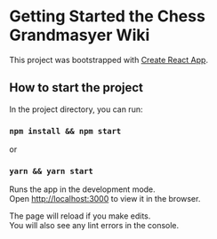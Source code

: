 # Getting Started the Chess Grandmasyer Wiki

This project was bootstrapped with [Create React App](https://github.com/facebook/create-react-app).

## How to start the project

In the project directory, you can run:

### `npm install && npm start`

or

### `yarn && yarn start`

Runs the app in the development mode.\
Open [http://localhost:3000](http://localhost:3000) to view it in the browser.

The page will reload if you make edits.\
You will also see any lint errors in the console.